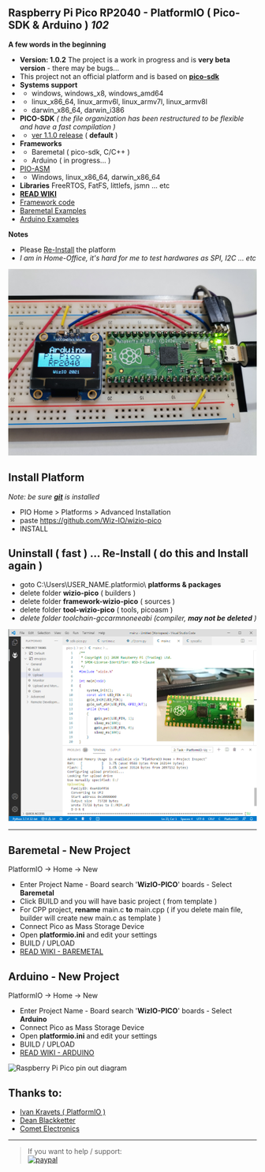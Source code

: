 ## Raspberry Pi Pico RP2040 - PlatformIO ( Pico-SDK & Arduino ) _102_

**A few words in the beginning**
* **Version: 1.0.2** The project is a work in progress and is **very beta version** - there may be bugs...
* This project not an official platform and is based on [**pico-sdk**](https://github.com/raspberrypi/pico-sdk)
* **Systems support**
* * windows, windows_x8, windows_amd64
* * linux_x86_64, linux_armv6l, linux_armv7l, linux_armv8l
* * darwin_x86_64, darwin_i386
* **PICO-SDK** _( the file organization has been restructured to be flexible and have a fast compilation )_
* * [ver 1.1.0 release](https://github.com/raspberrypi/pico-sdk/releases/tag/1.1.0) ( **default** )
* **Frameworks**
* * Baremetal ( pico-sdk, C/C++ )
* * Arduino ( in progress... )
* [PIO-ASM](https://github.com/Wiz-IO/wizio-pico/wiki/PIO-ASM)
* * Windows, linux_x86_64, darwin_x86_64
* **Libraries** FreeRTOS, FatFS, littlefs, jsmn ... etc
* [**READ WIKI**](https://github.com/Wiz-IO/wizio-pico/wiki/) 
* [Framework code](https://github.com/Wiz-IO/framework-wizio-pico)
* [Baremetal Examples](https://github.com/Wiz-IO/wizio-pico/tree/main/examples/baremetal)
* [Arduino Examples](https://github.com/Wiz-IO/wizio-pico/tree/main/examples/arduino)

**Notes**
* Please [Re-Install](https://github.com/Wiz-IO/wizio-pico/blob/main/README.md#fast-uninstal--reinstal--do-this-and-install-again) the platform
* _I am in Home-Office, it's hard for me to test hardwares as SPI, I2C ... etc_

![pico](https://raw.githubusercontent.com/Wiz-IO/LIB/master/pico/a1.jpg)

## Install Platform
_Note: be sure [**git**](https://git-scm.com/downloads) is installed_
* PIO Home > Platforms > Advanced Installation 
* paste https://github.com/Wiz-IO/wizio-pico
* INSTALL

## Uninstall ( fast ) ... Re-Install ( do this and Install again )
* goto C:\Users\USER_NAME\.platformio\ **platforms & packages**
* delete folder **wizio-pico** ( builders )
* delete folder **framework-wizio-pico** ( sources )
* delete folder **tool-wizio-pico** ( tools, picoasm )
* _delete folder toolchain-gccarmnoneeabi (compiler, **may not be deleted** )_

![pico](https://raw.githubusercontent.com/Wiz-IO/LIB/master/pico/pio-pico.jpg)
***

## Baremetal - New Project
PlatformIO -> Home -> New
* Enter Project Name - Board search '**WizIO-PICO**' boards - Select **Baremetal**
* Click BUILD and you will have basic project ( from template )
* For CPP project, **rename** main.c **to** main.cpp ( if you delete main file, builder will create new main.c as template )
* Connect Pico as Mass Storage Device
* Open **platformio.ini** and edit your settings
* BUILD / UPLOAD
* [READ WIKI - BAREMETAL](https://github.com/Wiz-IO/wizio-pico/wiki/BAREMETAL)

## Arduino - New Project
PlatformIO -> Home -> New
* Enter Project Name - Board search '**WizIO-PICO**' boards - Select **Arduino**
* Connect Pico as Mass Storage Device
* Open **platformio.ini** and edit your settings
* BUILD / UPLOAD
* [READ WIKI - ARDUINO](https://github.com/Wiz-IO/wizio-pico/wiki/ARDUINO)

<img src="https://www.raspberrypi.org/documentation/pico/getting-started/static/15243f1ffd3b8ee646a1708bf4c0e866/Pico-R3-Pinout.svg" alt="Raspberry Pi Pico pin out diagram">

## Thanks to:
* [Ivan Kravets ( PlatformIO )](https://platformio.org/)
* [Dean Blackketter](https://github.com/blackketter)
* [Comet Electronics](https://www.comet.bg/en/)

***

>If you want to help / support:   
[![paypal](https://www.paypalobjects.com/en_US/i/btn/btn_donate_SM.gif)](https://www.paypal.com/cgi-bin/webscr?cmd=_s-xclick&hosted_button_id=ESUP9LCZMZTD6)
